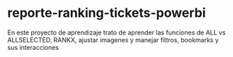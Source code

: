 # reporte-ranking-tickets-powerbi
En este proyecto de aprendizaje trato de aprender las funciones de ALL vs ALLSELECTED, RANKX, ajustar imagenes y manejar filtros, bookmarks y sus interacciones
